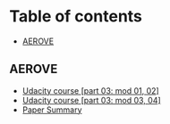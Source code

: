 # Table of contents

* [AEROVE](README.md)

## AEROVE

* [Udacity course \[part 03: mod 01, 02\]](aerove/udacity-course.md)
* [Udacity course \[part 03: mod 03, 04\]](aerove/udacity-course-part-03-mod-03-04.md)
* [Paper Summary](aerove/paper-summary.md)

